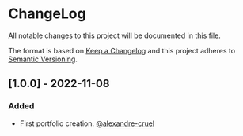 # ChangeLog
All notable changes to this project will be documented in this file.
 
The format is based on [Keep a Changelog](http://keepachangelog.com/)
and this project adheres to [Semantic Versioning](http://semver.org/).
 
## [1.0.0] - 2022-11-08
### Added
- First portfolio creation. [@alexandre-cruel](https://github.com/alexandre-cruel/code-validation-script)
